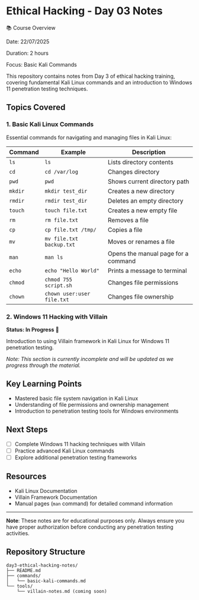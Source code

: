 # Ethical Hacking - Day 03 Notes

📚 Course Overview

Date: 22/07/2025 

Duration: 2 hours

Focus: Basic Kali Commands

This repository contains notes from Day 3 of ethical hacking training, covering fundamental Kali Linux commands and an introduction to Windows 11 penetration testing techniques.

## Topics Covered

### 1. Basic Kali Linux Commands

Essential commands for navigating and managing files in Kali Linux:

| Command | Example | Description |
|---------|---------|-------------|
| `ls` | `ls` | Lists directory contents |
| `cd` | `cd /var/log` | Changes directory |
| `pwd` | `pwd` | Shows current directory path |
| `mkdir` | `mkdir test_dir` | Creates a new directory |
| `rmdir` | `rmdir test_dir` | Deletes an empty directory |
| `touch` | `touch file.txt` | Creates a new empty file |
| `rm` | `rm file.txt` | Removes a file |
| `cp` | `cp file.txt /tmp/` | Copies a file |
| `mv` | `mv file.txt backup.txt` | Moves or renames a file |
| `man` | `man ls` | Opens the manual page for a command |
| `echo` | `echo "Hello World"` | Prints a message to terminal |
| `chmod` | `chmod 755 script.sh` | Changes file permissions |
| `chown` | `chown user:user file.txt` | Changes file ownership |

### 2. Windows 11 Hacking with Villain

**Status: In Progress** 🚧

Introduction to using Villain framework in Kali Linux for Windows 11 penetration testing.

*Note: This section is currently incomplete and will be updated as we progress through the material.*

## Key Learning Points

- Mastered basic file system navigation in Kali Linux
- Understanding of file permissions and ownership management
- Introduction to penetration testing tools for Windows environments

## Next Steps

- [ ] Complete Windows 11 hacking techniques with Villain
- [ ] Practice advanced Kali Linux commands
- [ ] Explore additional penetration testing frameworks

## Resources

- Kali Linux Documentation
- Villain Framework Documentation
- Manual pages (`man` command) for detailed command information

---

**Note**: These notes are for educational purposes only. Always ensure you have proper authorization before conducting any penetration testing activities.

## Repository Structure

```
day3-ethical-hacking-notes/
├── README.md
├── commands/
│   └── basic-kali-commands.md
└── tools/
    └── villain-notes.md (coming soon)
```
